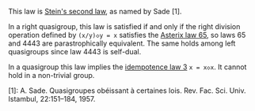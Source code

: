 This law is [Stein's second law](http://arxiv.org/abs/1509.00796), as named by Sade [1].

In a right quasigroup, this law is satisfied if and only if the right division operation defined by `(x/y)◇y = x` satisfies the [Asterix law 65](https://teorth.github.io/equational_theories/implications/?65), so laws 65 and 4443 are parastrophically equivalent.  The same holds among left quasigroups since law 4443 is self-dual.

In a quasigroup this law implies the [idempotence law 3](https://teorth.github.io/equational_theories/implications/?3) `x = x◇x`.  It cannot hold in a non-trivial group.

[1]: A. Sade. Quasigroupes obéissant à certaines lois. Rev. Fac. Sci. Univ. Istambul, 22:151–184, 1957.
